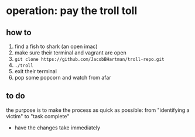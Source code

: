 # operation: pay the troll toll

## how to
1. find a fish to shark (an open imac)
2. make sure their terminal and vagrant are open
3. `git clone https://github.com/JacobBHartman/troll-repo.git`
4. `./troll`
5. exit their terminal
6. pop some popcorn and watch from afar

## to do
the purpose is to make the process as quick as possible:
from "identifying a victim" to "task complete"

* have the changes take immediately